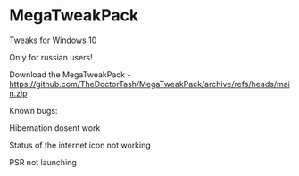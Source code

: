 # MegaTweakPack
Tweaks for Windows 10

Only for russian users!

Download the MegaTweakPack - https://github.com/TheDoctorTash/MegaTweakPack/archive/refs/heads/main.zip

Known bugs:

Hibernation dosent work

Status of the internet icon not working

PSR not launching

